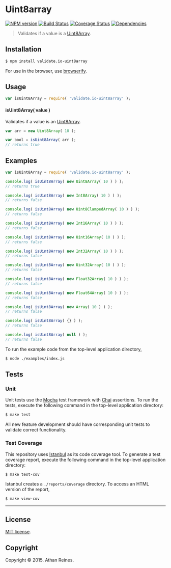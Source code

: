 Uint8array
===
[![NPM version][npm-image]][npm-url] [![Build Status][travis-image]][travis-url] [![Coverage Status][coveralls-image]][coveralls-url] [![Dependencies][dependencies-image]][dependencies-url]

> Validates if a value is a [Uint8Array](https://developer.mozilla.org/en-US/docs/Web/JavaScript/Reference/Global_Objects/Uint8Array).


## Installation

``` bash
$ npm install validate.io-uint8array
```

For use in the browser, use [browserify](https://github.com/substack/node-browserify).


## Usage

``` javascript
var isUint8Array = require( 'validate.io-uint8array' );
```

#### isUint8Array( value )

Validates if a value is an [Uint8Array](https://developer.mozilla.org/en-US/docs/Web/JavaScript/Reference/Global_Objects/Uint8Array).

``` javascript
var arr = new Uint8Array( 10 );

var bool = isUint8Array( arr );
// returns true
```


## Examples

``` javascript
var isUint8Array = require( 'validate.io-uint8array' );

console.log( isUint8Array( new Uint8Array( 10 ) ) );
// returns true

console.log( isUint8Array( new Int8Array( 10 ) ) );
// returns false

console.log( isUint8Array( new Uint8ClampedArray( 10 ) ) );
// returns false

console.log( isUint8Array( new Int16Array( 10 ) ) );
// returns false

console.log( isUint8Array( new Uint16Array( 10 ) ) );
// returns false

console.log( isUint8Array( new Int32Array( 10 ) ) );
// returns false

console.log( isUint8Array( new Uint32Array( 10 ) ) );
// returns false

console.log( isUint8Array( new Float32Array( 10 ) ) );
// returns false

console.log( isUint8Array( new Float64Array( 10 ) ) );
// returns false

console.log( isUint8Array( new Array( 10 ) ) );
// returns false

console.log( isUint8Array( {} ) );
// returns false

console.log( isUint8Array( null ) );
// returns false
```

To run the example code from the top-level application directory,

``` bash
$ node ./examples/index.js
```


## Tests

### Unit

Unit tests use the [Mocha](http://mochajs.org) test framework with [Chai](http://chaijs.com) assertions. To run the tests, execute the following command in the top-level application directory:

``` bash
$ make test
```

All new feature development should have corresponding unit tests to validate correct functionality.


### Test Coverage

This repository uses [Istanbul](https://github.com/gotwarlost/istanbul) as its code coverage tool. To generate a test coverage report, execute the following command in the top-level application directory:

``` bash
$ make test-cov
```

Istanbul creates a `./reports/coverage` directory. To access an HTML version of the report,

``` bash
$ make view-cov
```


---
## License

[MIT license](http://opensource.org/licenses/MIT). 


## Copyright

Copyright &copy; 2015. Athan Reines.


[npm-image]: http://img.shields.io/npm/v/validate.io-uint8array.svg
[npm-url]: https://npmjs.org/package/validate.io-uint8array

[travis-image]: http://img.shields.io/travis/validate-io/uint8array/master.svg
[travis-url]: https://travis-ci.org/validate-io/uint8array

[coveralls-image]: https://img.shields.io/coveralls/validate-io/uint8array/master.svg
[coveralls-url]: https://coveralls.io/r/validate-io/uint8array?branch=master

[dependencies-image]: http://img.shields.io/david/validate-io/uint8array.svg
[dependencies-url]: https://david-dm.org/validate-io/uint8array

[dev-dependencies-image]: http://img.shields.io/david/dev/validate-io/uint8array.svg
[dev-dependencies-url]: https://david-dm.org/dev/validate-io/uint8array

[github-issues-image]: http://img.shields.io/github/issues/validate-io/uint8array.svg
[github-issues-url]: https://github.com/validate-io/uint8array/issues
